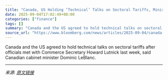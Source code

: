 ```yaml
---
title: "Canada, US Holding ‘Technical’ Talks on Sectoral Tariffs, Minister Says"
date: 2025-09-04T17:02:49+08:00
categories: ["finance"]
tags: []
summary: "Canada and the US agreed to hold technical talks on sectoral tariffs after officials met with Commerce Secretary Howard Lutnick last week, said Canadian cabinet minister Dominic LeBlanc."
source_url: "https://www.bloomberg.com/news/articles/2025-09-04/canada-us-holding-technical-talks-on-sectoral-tariffs-minister-says"
---
```


Canada and the US agreed to hold technical talks on sectoral tariffs after officials met with Commerce Secretary Howard Lutnick last week, said Canadian cabinet minister Dominic LeBlanc.

---

*来源: [原文链接](https://www.bloomberg.com/news/articles/2025-09-04/canada-us-holding-technical-talks-on-sectoral-tariffs-minister-says)*

